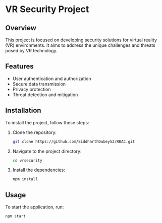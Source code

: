 # VR Security Project

## Overview
This project is focused on developing security solutions for virtual reality (VR) environments. It aims to address the unique challenges and threats posed by VR technology.

## Features
- User authentication and authorization
- Secure data transmission
- Privacy protection
- Threat detection and mitigation

## Installation
To install the project, follow these steps:

1. Clone the repository:
    ```bash
    git clone https://github.com/SiddharthDubey52/RBAC.git
    ```
2. Navigate to the project directory:
    ```bash
    cd vrsecurity
    ```
3. Install the dependencies:
    ```bash
    npm install
    ```

## Usage
To start the application, run:
```bash
npm start

